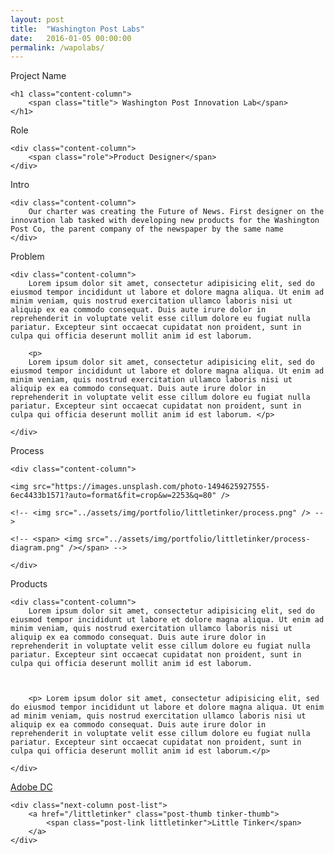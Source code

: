 ```yaml
---
layout: post
title:  "Washington Post Labs"
date:   2016-01-05 00:00:00
permalink: /wapolabs/
---
```


<!-- Begin Hero Row -->
<div class="hero row wapolabs-hero">
</div>

<!-- Begin Title Row -->
<div class="row title">
    <div class="label-column">
        <div>Project Name</div>
    </div>

    <h1 class="content-column">
        <span class="title"> Washington Post Innovation Lab</span>
    </h1>
</div>

<!-- Begin Role Row -->
<div class="row role">
    <div class="label-column">
        <div>Role</div>
    </div>

    <div class="content-column">
        <span class="role">Product Designer</span>
    </div>
</div>


<!-- Begin Intro Row -->
<div class="row intro">
    <div class="label-column">
        Intro
    </div>

    <div class="content-column">
		Our charter was creating the Future of News. First designer on the innovation lab tasked with developing new products for the Washington Post Co, the parent company of the newspaper by the same name
    </div>
</div>


<!-- Begin Problem Row -->
<div class="row problem">
    <div class="label-column">
        Problem
    </div>

    <div class="content-column">
		Lorem ipsum dolor sit amet, consectetur adipisicing elit, sed do eiusmod tempor incididunt ut labore et dolore magna aliqua. Ut enim ad minim veniam, quis nostrud exercitation ullamco laboris nisi ut aliquip ex ea commodo consequat. Duis aute irure dolor in reprehenderit in voluptate velit esse cillum dolore eu fugiat nulla pariatur. Excepteur sint occaecat cupidatat non proident, sunt in culpa qui officia deserunt mollit anim id est laborum.

		<p>
		Lorem ipsum dolor sit amet, consectetur adipisicing elit, sed do eiusmod tempor incididunt ut labore et dolore magna aliqua. Ut enim ad minim veniam, quis nostrud exercitation ullamco laboris nisi ut aliquip ex ea commodo consequat. Duis aute irure dolor in reprehenderit in voluptate velit esse cillum dolore eu fugiat nulla pariatur. Excepteur sint occaecat cupidatat non proident, sunt in culpa qui officia deserunt mollit anim id est laborum. </p>

	</div>
</div>


<!-- Begin Process Row -->
<div class="row process">
    <div class="label-column">
        Process
    </div>

    <div class="content-column">

	<img src="https://images.unsplash.com/photo-1494625927555-6ec4433b1571?auto=format&fit=crop&w=2253&q=80" />

	<!-- <img src="../assets/img/portfolio/littletinker/process.png" /> -->

	<!-- <span> <img src="../assets/img/portfolio/littletinker/process-diagram.png" /></span> -->

    </div>
</div>

<!-- Begin Product Row -->
<div class="row product">
    <div class="label-column">
        Products
    </div>

    <div class="content-column">
		Lorem ipsum dolor sit amet, consectetur adipisicing elit, sed do eiusmod tempor incididunt ut labore et dolore magna aliqua. Ut enim ad minim veniam, quis nostrud exercitation ullamco laboris nisi ut aliquip ex ea commodo consequat. Duis aute irure dolor in reprehenderit in voluptate velit esse cillum dolore eu fugiat nulla pariatur. Excepteur sint occaecat cupidatat non proident, sunt in culpa qui officia deserunt mollit anim id est laborum.



		<p> Lorem ipsum dolor sit amet, consectetur adipisicing elit, sed do eiusmod tempor incididunt ut labore et dolore magna aliqua. Ut enim ad minim veniam, quis nostrud exercitation ullamco laboris nisi ut aliquip ex ea commodo consequat. Duis aute irure dolor in reprehenderit in voluptate velit esse cillum dolore eu fugiat nulla pariatur. Excepteur sint occaecat cupidatat non proident, sunt in culpa qui officia deserunt mollit anim id est laborum.</p>

    </div>
</div>


<!-- Begin Next Row -->
<div class="row next">
    <div class="next-column post-list">
        <a href="/adobe" class="post-thumb adobe-thumb">
            <span class="post-link adobe">Adobe DC</span>
        </a>
    </div>

    <div class="next-column post-list">
        <a href="/littletinker" class="post-thumb tinker-thumb">
            <span class="post-link littletinker">Little Tinker</span>
        </a>
    </div>
</div>
